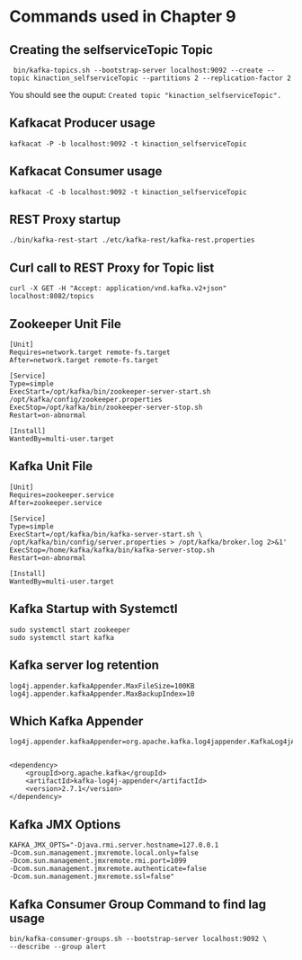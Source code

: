 # Commands used in Chapter 9

## Creating the selfserviceTopic Topic

     bin/kafka-topics.sh --bootstrap-server localhost:9092 --create --topic kinaction_selfserviceTopic --partitions 2 --replication-factor 2 

You should see the ouput: `Created topic "kinaction_selfserviceTopic".`

## Kafkacat Producer usage

    kafkacat -P -b localhost:9092 -t kinaction_selfserviceTopic
 
## Kafkacat Consumer usage

    kafkacat -C -b localhost:9092 -t kinaction_selfserviceTopic

## REST Proxy startup

    ./bin/kafka-rest-start ./etc/kafka-rest/kafka-rest.properties 

## Curl call to REST Proxy for Topic list

    curl -X GET -H "Accept: application/vnd.kafka.v2+json" localhost:8082/topics 
 
##  Zookeeper Unit File

    [Unit]
    Requires=network.target remote-fs.target
    After=network.target remote-fs.target
    
    [Service]
    Type=simple
    ExecStart=/opt/kafka/bin/zookeeper-server-start.sh /opt/kafka/config/zookeeper.properties 
    ExecStop=/opt/kafka/bin/zookeeper-server-stop.sh 
    Restart=on-abnormal 
    
    [Install]
    WantedBy=multi-user.target

## Kafka Unit File

    [Unit]
    Requires=zookeeper.service
    After=zookeeper.service 
    
    [Service]
    Type=simple
    ExecStart=/opt/kafka/bin/kafka-server-start.sh \
    /opt/kafka/bin/config/server.properties > /opt/kafka/broker.log 2>&1' 
    ExecStop=/home/kafka/kafka/bin/kafka-server-stop.sh 
    Restart=on-abnormal 
    
    [Install]
    WantedBy=multi-user.target

## Kafka Startup with Systemctl

    sudo systemctl start zookeeper
    sudo systemctl start kafka

## Kafka server log retention

    log4j.appender.kafkaAppender.MaxFileSize=100KB 
    log4j.appender.kafkaAppender.MaxBackupIndex=10

## Which Kafka Appender

    log4j.appender.kafkaAppender=org.apache.kafka.log4jappender.KafkaLog4jAppender


    <dependency>
        <groupId>org.apache.kafka</groupId>
        <artifactId>kafka-log4j-appender</artifactId>
        <version>2.7.1</version>
    </dependency>

## Kafka JMX Options

    KAFKA_JMX_OPTS="-Djava.rmi.server.hostname=127.0.0.1  
    -Dcom.sun.management.jmxremote.local.only=false  
    -Dcom.sun.management.jmxremote.rmi.port=1099  
    -Dcom.sun.management.jmxremote.authenticate=false  
    -Dcom.sun.management.jmxremote.ssl=false"

## Kafka Consumer Group Command to find lag usage

    bin/kafka-consumer-groups.sh --bootstrap-server localhost:9092 \
    --describe --group alert

